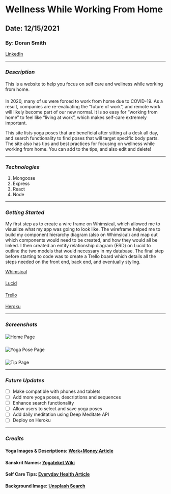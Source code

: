 # Wellness While Working From Home
## Date: 12/15/2021
### By: Doran Smith
[LinkedIn](https://www.linkedin.com/in/dorancsmith/)
***
### ***Description***
####
This is a website to help you focus on self care and wellness while working from home.
####
In 2020, many of us were forced to work from home due to COVID-19. As a result, companies are re-evaluating the “future of work”, and remote work will likely become part of our new normal. It is so easy for “working from home” to feel like “living at work”, which makes self-care extremely important.

This site lists yoga poses that are beneficial after sitting at a desk all day, and search functionality to find poses that will target specific body parts. The site also has tips and best practices for focusing on wellness while working from home. You can add to the tips, and also edit and delete!

***
### ***Technologies***
1. Mongoose
2. Express
3. React
4. Node
***
### ***Getting Started***

My first step as to create a wire frame on Whimsical, which allowed me to visualize what my app was going to look like. The wireframe helped me to build my component hierarchy diagram (also on Whimsical) and map out which components would need to be created, and how they would all be linked. I then created an entity relationship diagram (ERD) on Lucid to outline the two models that would necessary in my database. The final step before starting to code was to create a Trello board which details all the steps needed on the front end, back end, and eventually styling.

[Whimsical](https://whimsical.com/L7bzEEvLCovshJKZHaCPk1)
####
[Lucid](https://lucid.app/lucidchart/a041780a-f1fd-400c-9ca8-fa1b36e16afd/edit?beaconFlowId=641E38FD89BDDFBF&page=0_0&invitationId=inv_56b8118e-0bd8-4d72-9494-4c28f680c987#)
####
[Trello](https://trello.com/b/Yh2fAX36/wellness-while-wfh)
####
[Heroku](https://wellness-while-wfh.herokuapp.com/)

***
### ***Screenshots***
#### 
![Home Page](https://i.imgur.com/FqJsFxd.png)
###
![Yoga Pose Page](https://i.imgur.com/Zq686Cl.png)
###
![Tip Page](https://i.imgur.com/ewJeIAu.png)
***
### ***Future Updates***
- [ ] Make compatible with phones and tablets
- [ ] Add more yoga poses, descriptions and sequences
- [ ] Enhance search functionality
- [ ] Allow users to select and save yoga poses 
- [ ] Add daily meditation using Deep Meditate API
- [ ] Deploy on Heroku

***
### ***Credits***
#### Yoga Images & Descriptions: [Work+Money Article](https://www.workandmoney.com/s/yoga-poses-to-combat-sitting-all-day-bc703e07faca4036)
#### Sanskrit Names: [Yogateket Wiki](https://www.yogateket.com/blog/yoga-poses-names-sanskrit-pranayama)
#### Self Care Tips: [Everyday Health Article](https://www.everydayhealth.com/healthy-living/your-work-from-home-survival-guide-for-self-care/)
#### Background Image: [Unsplash Search](https://unsplash.com/photos/Hzz7AEyLhZk)
